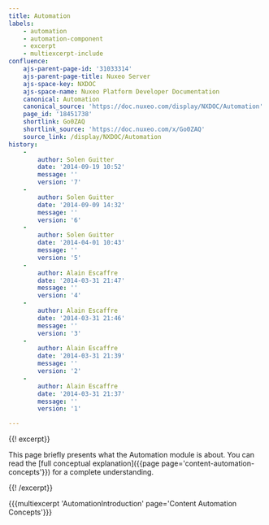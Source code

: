 ```yaml
---
title: Automation
labels:
    - automation
    - automation-component
    - excerpt
    - multiexcerpt-include
confluence:
    ajs-parent-page-id: '31033314'
    ajs-parent-page-title: Nuxeo Server
    ajs-space-key: NXDOC
    ajs-space-name: Nuxeo Platform Developer Documentation
    canonical: Automation
    canonical_source: 'https://doc.nuxeo.com/display/NXDOC/Automation'
    page_id: '18451738'
    shortlink: Go0ZAQ
    shortlink_source: 'https://doc.nuxeo.com/x/Go0ZAQ'
    source_link: /display/NXDOC/Automation
history:
    - 
        author: Solen Guitter
        date: '2014-09-19 10:52'
        message: ''
        version: '7'
    - 
        author: Solen Guitter
        date: '2014-09-09 14:32'
        message: ''
        version: '6'
    - 
        author: Solen Guitter
        date: '2014-04-01 10:43'
        message: ''
        version: '5'
    - 
        author: Alain Escaffre
        date: '2014-03-31 21:47'
        message: ''
        version: '4'
    - 
        author: Alain Escaffre
        date: '2014-03-31 21:46'
        message: ''
        version: '3'
    - 
        author: Alain Escaffre
        date: '2014-03-31 21:39'
        message: ''
        version: '2'
    - 
        author: Alain Escaffre
        date: '2014-03-31 21:37'
        message: ''
        version: '1'

---
```

{{! excerpt}}

This page briefly presents what the Automation module is about. You can read the [full conceptual explanation]({{page page='content-automation-concepts'}})&nbsp;for a complete understanding.

{{! /excerpt}}

{{{multiexcerpt 'AutomationIntroduction' page='Content Automation Concepts'}}}

&nbsp;